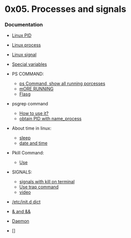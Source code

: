 # 0x05. Processes and signals


### Documentation
- [Linux PID](http://www.linfo.org/pid.html)
- [Linux process](https://www.thegeekstuff.com/2012/03/linux-processes-environment/)
- [Linux signal](https://www.thegeekstuff.com/2012/03/linux-signals-fundamentals/)

- [Special variables](https://www.tutorialspoint.com/unix/unix-special-variables.htm)
- PS COMMAND:
	- [ps Command, show all running porcesses](https://www.cyberciti.biz/faq/show-all-running-processes-in-linux/)
	- [mORE RUNNING](https://linuxize.com/post/ps-command-in-linux/)
	- [Flasg](https://phoenixnap.com/kb/list-processes-linux)
- psgrep command
	- [How to use it?](https://linuxize.com/post/pgrep-command-in-linux/)
	- [obtain PID with name_process](4-to_infinity_and_beyond)

- About time in linux:
	- [sleep](https://www.cyberciti.biz/faq/what-does-the-sleep-command-do-in-linux/)
	- [date and time](https://www.cyberciti.biz/faq/howto-set-date-time-from-linux-command-prompt/)

- Pkill Command:
	- [Use](https://www.howtoforge.com/linux-pkill-command/)

- SIGNALS:
	- [signals with kill on terminal](https://www.linuxjournal.com/content/bash-trap-command)
	- [Use trap command](https://www.youtube.com/watch?v=0btsvoSt76M&ab_channel=theurbanpenguin)
	- [video](https://www.youtube.com/watch?v=tF0Qau7zcsw&ab_channel=ProgrammingKnowledge)

- [/etc/init.d dict](https://www.ghacks.net/2009/04/04/get-to-know-linux-the-etcinitd-directory/)
- [& and &&](https://bashitout.com/2013/05/18/Ampersands-on-the-command-line.html)
- [Daemon](https://es.wikipedia.org/wiki/Daemon_(inform%C3%A1tica))
- []
